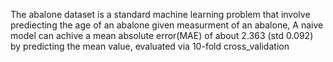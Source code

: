 The abalone dataset is a standard machine learning problem that involve prediecting the age of an abalone given measurment of an abalone, A naive model can achive a mean absolute error(MAE) of about 2.363
(std 0.092) by predicting  the mean value, evaluated via 10-fold cross_validation
